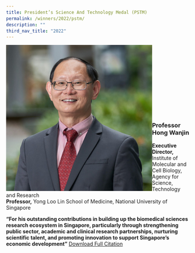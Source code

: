 ```yaml
---
title: President’s Science And Technology Medal (PSTM)
permalink: /winners/2022/pstm/
description: ""
third_nav_title: "2022"
---
```

<img src="/images/Winners/2022/pstm-prof-hong-wanjin.jpg" alt="Prof Hong Wanjin" style="width:400px" align="left"/><br/><br/><br/><br/><br/><br/><br/><br/><br/><br/><br/>
### **Professor Hong Wanjin**
<b>Executive Director,</b> Institute of Molecular and Cell Biology, Agency for Science, Technology and Research<br><b>Professor,</b> Yong Loo Lin School of Medicine, National University of Singapore  

<b>“For his outstanding contributions in building up the biomedical sciences research ecosystem in Singapore, particularly through strengthening public sector, academic and clinical research partnerships, nurturing scientific talent, and promoting innovation to support Singapore’s economic development”</b>
[Download Full Citation](/files/Winners/2022/2022-pstm-Professor%20Hong%20Wanjin.pdf)